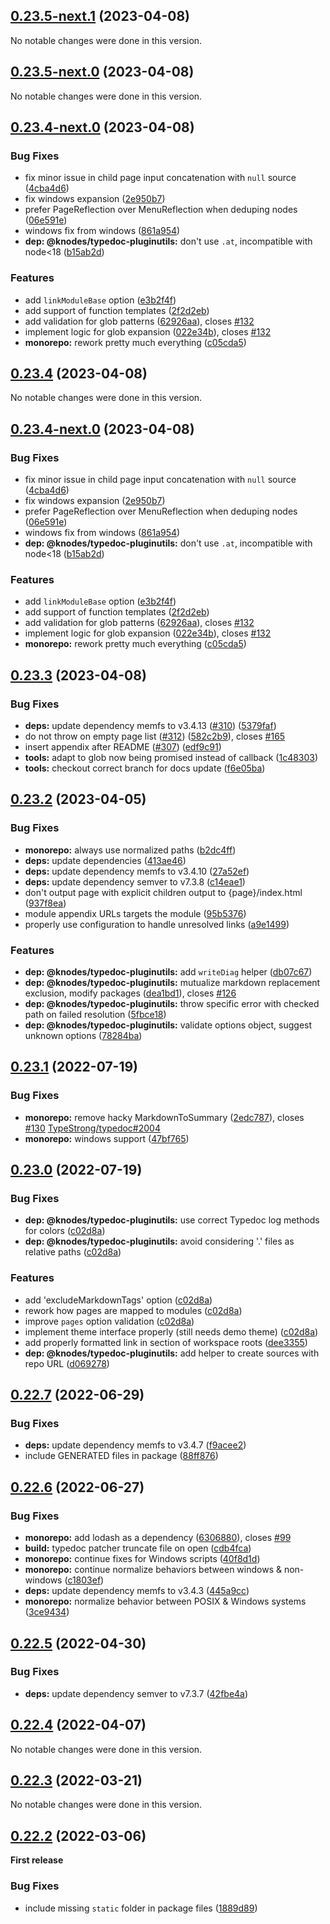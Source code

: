 ## [0.23.5-next.1](https://github.com/KnodesCommunity/typedoc-plugins/compare/v0.23.5-next.0...v0.23.5-next.1) (2023-04-08)


No notable changes were done in this version.


## [0.23.5-next.0](https://github.com/KnodesCommunity/typedoc-plugins/compare/v0.23.4...v0.23.5-next.0) (2023-04-08)


No notable changes were done in this version.


## [0.23.4-next.0](https://github.com/KnodesCommunity/typedoc-plugins/compare/v0.23.3...v0.23.4-next.0) (2023-04-08)


### Bug Fixes

* fix minor issue in child page input concatenation with `null` source ([4cba4d6](https://github.com/KnodesCommunity/typedoc-plugins/commit/4cba4d6d0a978d6c760006f34e987338a0c16d2a))
* fix windows expansion ([2e950b7](https://github.com/KnodesCommunity/typedoc-plugins/commit/2e950b7e61f40820e56e2e16d6196634e0c5d57d))
* prefer PageReflection over MenuReflection when deduping nodes ([06e591e](https://github.com/KnodesCommunity/typedoc-plugins/commit/06e591e131d31aecc6f8b359cebce98e35d54095))
* windows fix from windows ([861a954](https://github.com/KnodesCommunity/typedoc-plugins/commit/861a954c6911d0903707e85a7f9885e64d1810d9))
* **dep: @knodes/typedoc-pluginutils:** don't use `.at`, incompatible with node<18 ([b15ab2d](https://github.com/KnodesCommunity/typedoc-plugins/commit/b15ab2d91b677e2894a3a1ee9b51d7e9044c596c))


### Features

* add `linkModuleBase` option ([e3b2f4f](https://github.com/KnodesCommunity/typedoc-plugins/commit/e3b2f4f907ba763a8d379aa4707c3b6e2cc007de))
* add support of function templates ([2f2d2eb](https://github.com/KnodesCommunity/typedoc-plugins/commit/2f2d2eb5af6af496942934ca5ba4f5588ab5383b))
* add validation for glob patterns ([62926aa](https://github.com/KnodesCommunity/typedoc-plugins/commit/62926aa73643da35a3fe1138062f6774063d5ee3)), closes [#132](https://github.com/KnodesCommunity/typedoc-plugins/issues/132)
* implement logic for glob expansion ([022e34b](https://github.com/KnodesCommunity/typedoc-plugins/commit/022e34bc8f4909d0cb33a062af8abfc240bce817)), closes [#132](https://github.com/KnodesCommunity/typedoc-plugins/issues/132)
* **monorepo:** rework pretty much everything ([c05cda5](https://github.com/KnodesCommunity/typedoc-plugins/commit/c05cda58af59647fb0cac8fd7d6634fe48e42851))


## [0.23.4](https://github.com/KnodesCommunity/typedoc-plugins/compare/v0.23.3...v0.23.4) (2023-04-08)


No notable changes were done in this version.


## [0.23.4-next.0](https://github.com/KnodesCommunity/typedoc-plugins/compare/v0.23.3...v0.23.4-next.0) (2023-04-08)


### Bug Fixes

* fix minor issue in child page input concatenation with `null` source ([4cba4d6](https://github.com/KnodesCommunity/typedoc-plugins/commit/4cba4d6d0a978d6c760006f34e987338a0c16d2a))
* fix windows expansion ([2e950b7](https://github.com/KnodesCommunity/typedoc-plugins/commit/2e950b7e61f40820e56e2e16d6196634e0c5d57d))
* prefer PageReflection over MenuReflection when deduping nodes ([06e591e](https://github.com/KnodesCommunity/typedoc-plugins/commit/06e591e131d31aecc6f8b359cebce98e35d54095))
* windows fix from windows ([861a954](https://github.com/KnodesCommunity/typedoc-plugins/commit/861a954c6911d0903707e85a7f9885e64d1810d9))
* **dep: @knodes/typedoc-pluginutils:** don't use `.at`, incompatible with node<18 ([b15ab2d](https://github.com/KnodesCommunity/typedoc-plugins/commit/b15ab2d91b677e2894a3a1ee9b51d7e9044c596c))


### Features

* add `linkModuleBase` option ([e3b2f4f](https://github.com/KnodesCommunity/typedoc-plugins/commit/e3b2f4f907ba763a8d379aa4707c3b6e2cc007de))
* add support of function templates ([2f2d2eb](https://github.com/KnodesCommunity/typedoc-plugins/commit/2f2d2eb5af6af496942934ca5ba4f5588ab5383b))
* add validation for glob patterns ([62926aa](https://github.com/KnodesCommunity/typedoc-plugins/commit/62926aa73643da35a3fe1138062f6774063d5ee3)), closes [#132](https://github.com/KnodesCommunity/typedoc-plugins/issues/132)
* implement logic for glob expansion ([022e34b](https://github.com/KnodesCommunity/typedoc-plugins/commit/022e34bc8f4909d0cb33a062af8abfc240bce817)), closes [#132](https://github.com/KnodesCommunity/typedoc-plugins/issues/132)
* **monorepo:** rework pretty much everything ([c05cda5](https://github.com/KnodesCommunity/typedoc-plugins/commit/c05cda58af59647fb0cac8fd7d6634fe48e42851))


## [0.23.3](https://github.com/KnodesCommunity/typedoc-plugins/compare/v0.23.2...v0.23.3) (2023-04-08)


### Bug Fixes

* **deps:** update dependency memfs to v3.4.13 ([#310](https://github.com/KnodesCommunity/typedoc-plugins/issues/310)) ([5379faf](https://github.com/KnodesCommunity/typedoc-plugins/commit/5379faf293223f1e85de8793dbb7c3f62e25e8ad))
* do not throw on empty page list ([#312](https://github.com/KnodesCommunity/typedoc-plugins/issues/312)) ([582c2b9](https://github.com/KnodesCommunity/typedoc-plugins/commit/582c2b929bd00ba2147095ee4ca9ff9ed84bac12)), closes [#165](https://github.com/KnodesCommunity/typedoc-plugins/issues/165)
* insert appendix after README ([#307](https://github.com/KnodesCommunity/typedoc-plugins/issues/307)) ([edf9c91](https://github.com/KnodesCommunity/typedoc-plugins/commit/edf9c91909570950af144e01b3c0e49c8a4f202b))
* **tools:** adapt to glob now being promised instead of callback ([1c48303](https://github.com/KnodesCommunity/typedoc-plugins/commit/1c4830384b90b3288bc0f82972640db0de61f3dd))
* **tools:** checkout correct branch for docs update ([f6e05ba](https://github.com/KnodesCommunity/typedoc-plugins/commit/f6e05ba8a0f81e4ef41195c14601574c74db9925))


## [0.23.2](https://github.com/KnodesCommunity/typedoc-plugins/compare/v0.23.1...v0.23.2) (2023-04-05)


### Bug Fixes

* **monorepo:** always use normalized paths ([b2dc4ff](https://github.com/KnodesCommunity/typedoc-plugins/commit/b2dc4ff053481795e09b86b21a5371ee17dc6008))
* **deps:** update dependencies ([413ae46](https://github.com/KnodesCommunity/typedoc-plugins/commit/413ae469d67d2c242bf8eb0b226b19c04f8b4472))
* **deps:** update dependency memfs to v3.4.10 ([27a52ef](https://github.com/KnodesCommunity/typedoc-plugins/commit/27a52efb9b1eafade2de6ccac46fb41a26f7b5da))
* **deps:** update dependency semver to v7.3.8 ([c14eae1](https://github.com/KnodesCommunity/typedoc-plugins/commit/c14eae17d3b4aad162d06f472a607d57e0675b6e))
* don't output page with explicit children output to \{page\}/index.html ([937f8ea](https://github.com/KnodesCommunity/typedoc-plugins/commit/937f8ea298e612565b8e268ccd6aa5a700dbdefb))
* module appendix URLs targets the module ([95b5376](https://github.com/KnodesCommunity/typedoc-plugins/commit/95b5376e2c51ade74626afb287b1fa6a862d0805))
* properly use configuration to handle unresolved links ([a9e1499](https://github.com/KnodesCommunity/typedoc-plugins/commit/a9e149910263d45176e235d1af97ea66a9ff6b4a))


### Features

* **dep: @knodes/typedoc-pluginutils:** add `writeDiag` helper ([db07c67](https://github.com/KnodesCommunity/typedoc-plugins/commit/db07c676989a211ffff1aadfc3f0da5d6a6a838c))
* **dep: @knodes/typedoc-pluginutils:** mutualize markdown replacement exclusion, modify packages ([dea1bd1](https://github.com/KnodesCommunity/typedoc-plugins/commit/dea1bd1715e8da6dec325b995480fe3e3d6cf9de)), closes [#126](https://github.com/KnodesCommunity/typedoc-plugins/issues/126)
* **dep: @knodes/typedoc-pluginutils:** throw specific error with checked path on failed resolution ([5fbce18](https://github.com/KnodesCommunity/typedoc-plugins/commit/5fbce18feb9f2cf83e6ab408b1e1020c96584db8))
* **dep: @knodes/typedoc-pluginutils:** validate options object, suggest unknown options ([78284ba](https://github.com/KnodesCommunity/typedoc-plugins/commit/78284ba84bb88613c212a1ca2563a02c5277e942))


## [0.23.1](https://github.com/KnodesCommunity/typedoc-plugins/compare/v0.23.0...v0.23.1) (2022-07-19)


### Bug Fixes

* **monorepo:** remove hacky MarkdownToSummary ([2edc787](https://github.com/KnodesCommunity/typedoc-plugins/commit/2edc78721cf5523b9cdd6d5a41290bb51e8dfed1)), closes [#130](https://github.com/KnodesCommunity/typedoc-plugins/issues/130) [TypeStrong/typedoc#2004](https://github.com/TypeStrong/typedoc/issues/2004)
* **monorepo:** windows support ([47bf765](https://github.com/KnodesCommunity/typedoc-plugins/commit/47bf765ad8c892a2bfda00562f800438f4a268ad))


## [0.23.0](https://github.com/KnodesCommunity/typedoc-plugins/compare/v0.22.7...v0.23.0) (2022-07-19)


### Bug Fixes

* **dep: @knodes/typedoc-pluginutils:** use correct Typedoc log methods for colors ([c02d8a](https://github.com/KnodesCommunity/typedoc-plugins/commit/c02d8a0dad05325005257537bdb405a847e875a5))
* **dep: @knodes/typedoc-pluginutils:** avoid considering '.' files as relative paths ([c02d8a](https://github.com/KnodesCommunity/typedoc-plugins/commit/c02d8a0dad05325005257537bdb405a847e875a5))


### Features

* add 'excludeMarkdownTags' option ([c02d8a](https://github.com/KnodesCommunity/typedoc-plugins/commit/c02d8a0dad05325005257537bdb405a847e875a5))
* rework how pages are mapped to modules ([c02d8a](https://github.com/KnodesCommunity/typedoc-plugins/commit/c02d8a0dad05325005257537bdb405a847e875a5))
* improve `pages` option validation ([c02d8a](https://github.com/KnodesCommunity/typedoc-plugins/commit/c02d8a0dad05325005257537bdb405a847e875a5))
* implement theme interface properly (still needs demo theme) ([c02d8a](https://github.com/KnodesCommunity/typedoc-plugins/commit/c02d8a0dad05325005257537bdb405a847e875a5))
* add properly formatted link in  section of workspace roots ([dee3355](https://github.com/KnodesCommunity/typedoc-plugins/commit/dee33558e72a349d8bbaee2edb35e2952a1c6431))
* **dep: @knodes/typedoc-pluginutils:** add helper to create sources with repo URL ([d069278](https://github.com/KnodesCommunity/typedoc-plugins/commit/d069278d70398244a5bbf434b27b747c40ef5866))


## [0.22.7](https://github.com/KnodesCommunity/typedoc-plugins/compare/v0.22.6...v0.22.7) (2022-06-29)


### Bug Fixes

* **deps:** update dependency memfs to v3.4.7 ([f9acee2](https://github.com/KnodesCommunity/typedoc-plugins/commit/f9acee29c68c7525a95f40c0982b7b4981f69ab7))
* include GENERATED files in package ([88ff876](https://github.com/KnodesCommunity/typedoc-plugins/commit/88ff876631b4fa1d97f50ede3eeba30e69fc47ff))


## [0.22.6](https://github.com/KnodesCommunity/typedoc-plugins/compare/v0.22.5...v0.22.6) (2022-06-27)


### Bug Fixes

* **monorepo:** add lodash as a dependency ([6306880](https://github.com/KnodesCommunity/typedoc-plugins/commit/6306880f7c248e2ea1e94adf5bae396702db6661)), closes [#99](https://github.com/KnodesCommunity/typedoc-plugins/issues/99)
* **build:** typedoc patcher truncate file on open ([cdb4fca](https://github.com/KnodesCommunity/typedoc-plugins/commit/cdb4fca980e6ab333498de1cb7c2f5d1880522d5))
* **monorepo:** continue fixes for Windows scripts ([40f8d1d](https://github.com/KnodesCommunity/typedoc-plugins/commit/40f8d1d63bd54f6d68fb28d6a72f3be238799215))
* **monorepo:** continue normalize behaviors between windows & non-windows ([c1803ef](https://github.com/KnodesCommunity/typedoc-plugins/commit/c1803ef30033890e5ee8dbb4f94868c15e1e3805))
* **deps:** update dependency memfs to v3.4.3 ([445a9cc](https://github.com/KnodesCommunity/typedoc-plugins/commit/445a9cc2b588487dc34144130dcc0435e56a37f2))
* **monorepo:** normalize behavior between POSIX & Windows systems ([3ce9434](https://github.com/KnodesCommunity/typedoc-plugins/commit/3ce9434100e9e87d5af8a9dd6536a8ea93e5342c))


## [0.22.5](https://github.com/KnodesCommunity/typedoc-plugins/compare/v0.22.4...v0.22.5) (2022-04-30)


### Bug Fixes

* **deps:** update dependency semver to v7.3.7 ([42fbe4a](https://github.com/KnodesCommunity/typedoc-plugins/commit/42fbe4a60fd5e008c4d80bc269a4cc2e060c126a))


## [0.22.4](https://github.com/KnodesCommunity/typedoc-plugins/compare/v0.22.3...v0.22.4) (2022-04-07)


No notable changes were done in this version.


## [0.22.3](https://github.com/KnodesCommunity/typedoc-plugins/compare/v0.22.2...v0.22.3) (2022-03-21)


No notable changes were done in this version.


## [0.22.2](https://github.com/KnodesCommunity/typedoc-plugins/compare/v0.22.1...v0.22.2) (2022-03-06)


**First release**


### Bug Fixes

* include missing `static` folder in package files ([1889d89](https://github.com/KnodesCommunity/typedoc-plugins/commit/1889d8919b90bb8716bd9b6d97962bab5ad17132))
